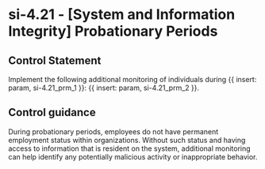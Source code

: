 # si-4.21 - \[System and Information Integrity\] Probationary Periods

## Control Statement

Implement the following additional monitoring of individuals during {{ insert: param, si-4.21_prm_1 }}: {{ insert: param, si-4.21_prm_2 }}.

## Control guidance

During probationary periods, employees do not have permanent employment status within organizations. Without such status and having access to information that is resident on the system, additional monitoring can help identify any potentially malicious activity or inappropriate behavior.
